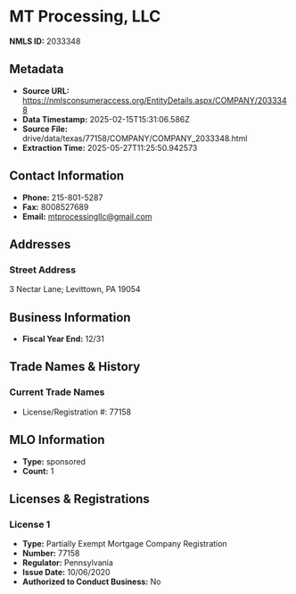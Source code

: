 # MT Processing, LLC

**NMLS ID:** 2033348

## Metadata
- **Source URL:** https://nmlsconsumeraccess.org/EntityDetails.aspx/COMPANY/2033348
- **Data Timestamp:** 2025-02-15T15:31:06.586Z
- **Source File:** drive/data/texas/77158/COMPANY/COMPANY_2033348.html
- **Extraction Time:** 2025-05-27T11:25:50.942573

## Contact Information
- **Phone:** 215-801-5287
- **Fax:** 8008527689
- **Email:** mtprocessingllc@gmail.com

## Addresses
### Street Address
3 Nectar Lane; Levittown, PA 19054

## Business Information
- **Fiscal Year End:** 12/31

## Trade Names & History
### Current Trade Names
- License/Registration #: 77158

## MLO Information
- **Type:** sponsored
- **Count:** 1

## Licenses & Registrations

### License 1
- **Type:** Partially Exempt Mortgage Company Registration
- **Number:** 77158
- **Regulator:** Pennsylvania
- **Issue Date:** 10/06/2020
- **Authorized to Conduct Business:** No
